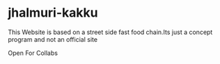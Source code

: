 # jhalmuri-kakku
This Website is based on a street side fast food chain.Its just a concept program and not an official site

Open For Collabs
